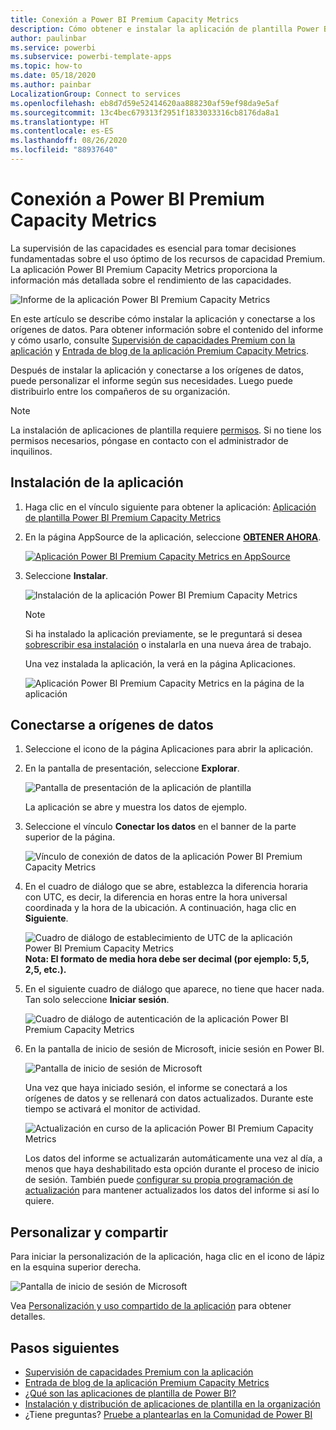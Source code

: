 ```yaml
---
title: Conexión a Power BI Premium Capacity Metrics
description: Cómo obtener e instalar la aplicación de plantilla Power BI Premium Capacity Metrics y cómo conectarse a los datos.
author: paulinbar
ms.service: powerbi
ms.subservice: powerbi-template-apps
ms.topic: how-to
ms.date: 05/18/2020
ms.author: painbar
LocalizationGroup: Connect to services
ms.openlocfilehash: eb8d7d59e52414620aa888230af59ef98da9e5af
ms.sourcegitcommit: 13c4bec679313f2951f1833033316cb8176da8a1
ms.translationtype: HT
ms.contentlocale: es-ES
ms.lasthandoff: 08/26/2020
ms.locfileid: "88937640"
---
```

# <a name="connect-to-power-bi-premium-capacity-metrics"></a>Conexión a Power BI Premium Capacity Metrics
La supervisión de las capacidades es esencial para tomar decisiones fundamentadas sobre el uso óptimo de los recursos de capacidad Premium. La aplicación Power BI Premium Capacity Metrics proporciona la información más detallada sobre el rendimiento de las capacidades.

![Informe de la aplicación Power BI Premium Capacity Metrics](media/service-connect-to-pbi-premium-capacity-metrics/service-pbi-premium-capacity-metrics-app-report.png)

En este artículo se describe cómo instalar la aplicación y conectarse a los orígenes de datos. Para obtener información sobre el contenido del informe y cómo usarlo, consulte [Supervisión de capacidades Premium con la aplicación](../service-admin-premium-monitor-capacity.md) y [Entrada de blog de la aplicación Premium Capacity Metrics](https://powerbi.microsoft.com/blog/premium-capacity-metrics-app-new-health-center-with-kpis-to-explore-relevant-metrics-and-steps-to-mitigate-issues/).

Después de instalar la aplicación y conectarse a los orígenes de datos, puede personalizar el informe según sus necesidades. Luego puede distribuirlo entre los compañeros de su organización.

> [!NOTE]
> La instalación de aplicaciones de plantilla requiere [permisos](./service-template-apps-install-distribute.md#prerequisites). Si no tiene los permisos necesarios, póngase en contacto con el administrador de inquilinos.

## <a name="install-the-app"></a>Instalación de la aplicación

1. Haga clic en el vínculo siguiente para obtener la aplicación: [Aplicación de plantilla Power BI Premium Capacity Metrics](https://app.powerbi.com/groups/me/getapps/services/pbi_pcmm.capacity-metrics-dxt)

1. En la página AppSource de la aplicación, seleccione [**OBTENER AHORA**](https://app.powerbi.com/groups/me/getapps/services/pbi_pcmm.capacity-metrics-dxt).

    [![Aplicación Power BI Premium Capacity Metrics en AppSource](media/service-connect-to-pbi-premium-capacity-metrics/service-pbi-premium-capacity-metrics-app-appsource-get-it-now.png)](https://app.powerbi.com/groups/me/getapps/services/pbi_pcmm.capacity-metrics-dxt)

1. Seleccione **Instalar**. 

    ![Instalación de la aplicación Power BI Premium Capacity Metrics](media/service-connect-to-pbi-premium-capacity-metrics/service-pbi-premium-capacity-metric-select-install.png)

    > [!NOTE]
    > Si ha instalado la aplicación previamente, se le preguntará si desea [sobrescribir esa instalación](./service-template-apps-install-distribute.md#update-a-template-app) o instalarla en una nueva área de trabajo.

    Una vez instalada la aplicación, la verá en la página Aplicaciones.

   ![Aplicación Power BI Premium Capacity Metrics en la página de la aplicación](media/service-connect-to-pbi-premium-capacity-metrics/service-pbi-premium-capacity-metrics-app-apps-page-icon.png)

## <a name="connect-to-data-sources"></a>Conectarse a orígenes de datos

1. Seleccione el icono de la página Aplicaciones para abrir la aplicación.

1. En la pantalla de presentación, seleccione **Explorar**.

   ![Pantalla de presentación de la aplicación de plantilla](media/service-connect-to-pbi-premium-capacity-metrics/service-pbi-premium-capacity-metrics-app-splash-screen.png)

   La aplicación se abre y muestra los datos de ejemplo.

1. Seleccione el vínculo **Conectar los datos** en el banner de la parte superior de la página.

   ![Vínculo de conexión de datos de la aplicación Power BI Premium Capacity Metrics](media/service-connect-to-pbi-premium-capacity-metrics/service-pbi-premium-capacity-metrics-app-connect-data.png)

1. En el cuadro de diálogo que se abre, establezca la diferencia horaria con UTC, es decir, la diferencia en horas entre la hora universal coordinada y la hora de la ubicación. A continuación, haga clic en **Siguiente**.
  
   ![Cuadro de diálogo de establecimiento de UTC de la aplicación Power BI Premium Capacity Metrics](media/service-connect-to-pbi-premium-capacity-metrics/service-pbi-premium-capacity-metrics-app-setutc-dialog.png)
   **Nota: El formato de media hora debe ser decimal (por ejemplo: 5,5, 2,5, etc.).**

1. En el siguiente cuadro de diálogo que aparece, no tiene que hacer nada. Tan solo seleccione **Iniciar sesión**.

   ![Cuadro de diálogo de autenticación de la aplicación Power BI Premium Capacity Metrics](media/service-connect-to-pbi-premium-capacity-metrics/service-pbi-premium-capacity-metrics-app-authentication-dialog.png)

1. En la pantalla de inicio de sesión de Microsoft, inicie sesión en Power BI.

   ![Pantalla de inicio de sesión de Microsoft](media/service-connect-to-pbi-premium-capacity-metrics/service-pbi-premium-capacity-metrics-app-microsoft-login.png)

   Una vez que haya iniciado sesión, el informe se conectará a los orígenes de datos y se rellenará con datos actualizados. Durante este tiempo se activará el monitor de actividad.

   ![Actualización en curso de la aplicación Power BI Premium Capacity Metrics](media/service-connect-to-pbi-premium-capacity-metrics/service-pbi-premium-capacity-metrics-app-refresh-monitor.png)

   Los datos del informe se actualizarán automáticamente una vez al día, a menos que haya deshabilitado esta opción durante el proceso de inicio de sesión. También puede [configurar su propia programación de actualización](./refresh-scheduled-refresh.md) para mantener actualizados los datos del informe si así lo quiere.

## <a name="customize-and-share"></a>Personalizar y compartir

Para iniciar la personalización de la aplicación, haga clic en el icono de lápiz en la esquina superior derecha.

 ![Pantalla de inicio de sesión de Microsoft](media/service-connect-to-pbi-premium-capacity-metrics/service-pbi-premium-capacity-metrics-app-customize.png)

Vea [Personalización y uso compartido de la aplicación](./service-template-apps-install-distribute.md#customize-and-share-the-app) para obtener detalles.

## <a name="next-steps"></a>Pasos siguientes
* [Supervisión de capacidades Premium con la aplicación](../admin/service-admin-premium-monitor-capacity.md)
* [Entrada de blog de la aplicación Premium Capacity Metrics](https://powerbi.microsoft.com/blog/premium-capacity-metrics-app-new-health-center-with-kpis-to-explore-relevant-metrics-and-steps-to-mitigate-issues/)
* [¿Qué son las aplicaciones de plantilla de Power BI?](./service-template-apps-overview.md)
* [Instalación y distribución de aplicaciones de plantilla en la organización](./service-template-apps-install-distribute.md)
* ¿Tiene preguntas? [Pruebe a plantearlas en la Comunidad de Power BI](https://community.powerbi.com/)
